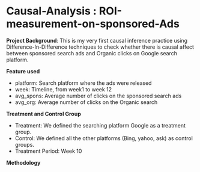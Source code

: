 # Causal-Analysis : ROI-measurement-on-sponsored-Ads

**Project Background**: This is my very first causal inference practice using Difference-In-Difference techniques to check whether there is causal affect between sponsored search ads and Organic clicks on Google search platform.

**Feature used**
* platform: Search platform where the ads were released
* week: Timeline, from week1 to week 12
* avg_spons: Average number of clicks on the sponsored search ads
* avg_org: Average number of clicks on the Organic search

**Treatment and Control Group**
* Treatment: We defined the searching platform Google as a treatment group. 
* Control: We defined all the other platforms (Bing, yahoo, ask) as control groups.
* Treatment Period: Week 10

**Methodology**
